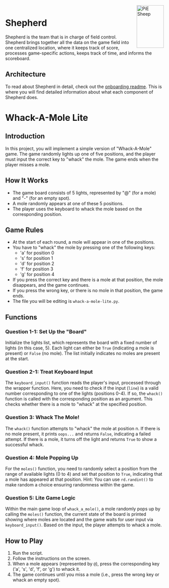 <img align="right" src="https://github.com/pioneers/shepherd-onboarding/blob/master/readmefigures/PiE_Sheep.png" alt="PiE Sheep" width="86" height="135">

# Shepherd

Shepherd is the team that is in charge of field control. 
Shepherd brings together all the data on the game field into one centralized location, where it keeps track of score, processes game-specific actions, keeps track of time, and informs the scoreboard.

## Architecture

To read about Shepherd in detail, check out the [onboarding readme](https://github.com/pioneers/shepherd-onboarding#about-shepherd). This is where you will find detailed information about what each component of Shepherd does.



# Whack-A-Mole Lite

## Introduction
In this project, you will implement a simple version of "Whack-A-Mole" game. The game randomly lights up one of five positions, and the player must input the correct key to "whack" the mole. The game ends when the player misses a mole.

## How It Works
- The game board consists of 5 lights, represented by "@" (for a mole) and "-" (for an empty spot).
- A mole randomly appears at one of these 5 positions.
- The player uses the keyboard to whack the mole based on the corresponding position.

## Game Rules
- At the start of each round, a mole will appear in one of the positions.
- You have to "whack" the mole by pressing one of the following keys:
    - 'a' for position 0
    - 's' for position 1
    - 'd' for position 2
    - 'f' for position 3
    - 'g' for position 4
- If you press the correct key and there is a mole at that position, the mole disappears, and the game continues.
- If you press the wrong key, or there is no mole in that position, the game ends.
- The file you will be editing is `whack-a-mole-lite.py`.

## Functions
### Question 1-1: Set Up the "Board"
Initialize the lights list, which represents the board with a fixed number of lights (in this case, 5). Each light can either be `True` (indicating a mole is present) or `False` (no mole). The list initially indicates no moles are present at the start.

### Question 2-1: Treat Keyboard Input
The `keyboard_input()` function reads the player's input, processed through the wrapper function. Here, you need to check if the input (`line`) is a valid number corresponding to one of the lights (positions 0-4). If so, the `whack()` function is called with the corresponding position as an argument. This checks whether there is a mole to "whack" at the specified position.

### Question 3: Whack The Mole!
The `whack()` function attempts to "whack" the mole at position n. If there is no mole present, it prints `oops...` and returns `False`, indicating a failed attempt. If there is a mole, it turns off the light and returns `True` to show a successful whack.

### Question 4: Mole Popping Up
For the `moles()` function, you need to randomly select a position from the range of available lights (0 to 4) and set that position to `True`, indicating that a mole has appeared at that position. Hint: You can use `rd.randint()` to make random a choice ensuring randomness within the game.

### Question 5: Lite Game Logic
Within the main game loop of `whack_a_mole()`, a mole randomly pops up by calling the `moles()` function, the current state of the board is printed showing where moles are located and the game waits for user input via `keyboard_input()`. Based on the input, the player attempts to whack a mole.

## How to Play
1. Run the script.
2. Follow the instructions on the screen.
3. When a mole appears (represented by `@`), press the corresponding key ('a', 's', 'd', 'f', or 'g') to whack it.
4. The game continues until you miss a mole (i.e., press the wrong key or whack an empty spot).



